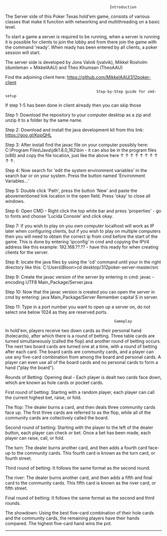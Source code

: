                                                    Introduction

The Server side of this Poker Texas hold'em game, consists of various classes that make it function with networking and multithreading on a basic level.

To start a game a server is required to be running, when a server is running it is possible for clients to join the lobby and from there join the game with the command 'ready'. When ready has been entered by all clients, a poker session will start.

The server side is developed by Jons Valvik (jvalvik), Mikkel Rosholm (dumleman + MikkelAAU) and Theo Khumsan (TheoAAU)

Find the adjoining client here: https://github.com/MikkelAAU/312poker-client


                                             Step-by-Step guide for cmd-setup
                                             
If step 1-5 has been done in client already then you can skip those

  Step 1:
Download the repository to your computer desktop as a zip and unzip it to a folder by the same name. 

  Step 2:
Download and install the java development kit from this link: https://goo.gl/KppQHL

  Step 3:
After install find the javac file on your computer possibly here: C:\Program Files\Java\jdk1.8.0_162\bin - it can also be in the program files (x86) and copy the file location, just like the above here ↑   ↑   ↑   ↑   ↑   ↑   ↑   ↑   ↑   ↑.

  Step 4: 
Now search for 'edit the system environment variables' in the search bar or on your system. Press the button named 'Environment Variables...' 

  Step 5: 
Double click 'Path', press the button 'New' and paste the abovementioned link location in the open field. Press 'okay' to close all windows.

  Step 6:
Open CMD - Right click the top white bar and press 'properties' - go to fonts and choose 'Lucida Console' and click okay.

  Step 7: 
If you wish to play on you own computer localhost will work as IP later when configuring clients, but if you wish to play on multiple computers then you will need to obtain the correct ip from cmd before the start of the game. This is done by entering 'ipconfig' in cmd and copying the IPV4 address like this example: 192.168.??.??  -  have this ready for when creating clients for the server.

  Step 8:
locate the java files by using the 'cd' command until your in the right directory like this: C:\Users\Bloon>cd desktop/312poker-server-master/src

  Step 9:
Create the javac version of the server by entering in cmd: javac -encoding UTF8 Main_Package/Server.java

  Step 10:
Now that the javac version is created you can open the server in cmd by entering: java Main_Package/Server
Remember capital S in server.

  Step 11: 
Type in a port number you want to open up a server on, do not select one below 1024 as they are reserved ports.


                                                     Gameplay

In hold'em, players receive two down cards as their personal hand (holecards), after which there is a round of betting. Three table cards are turned simultaneously (called the flop) and another round of betting occurs. The next two board cards are turned one at a time, with a round of betting after each card. The board cards are community cards, and a player can use any five-card combination from among the board and personal cards. A player can even use all of the board cards and no personal cards to form a hand ("play the board").

  Rounds of Betting:
Opening deal - Each player is dealt two cards face down, which are known as hole cards or pocket cards.

  First round of betting:
Starting with a random player, each player can call the current highest bet, raise, or fold.
  
  The flop:
The dealer burns a card, and then deals three community cards face up. The first three cards are referred to as the flop, while all of the community cards are collectively called the board.
  
  Second round of betting:
Starting with the player to the left of the dealer button, each player can check or bet. Once a bet has been made, each player can raise, call, or fold.
  
  The turn:
The dealer burns another card, and then adds a fourth card face-up to the community cards. This fourth card is known as the turn card, or fourth street.

  Third round of betting:
It follows the same format as the second round.
  
  The river:
The dealer burns another card, and then adds a fifth and final card to the community cards. This fifth card is known as the river card, or fifth street.
  
  Final round of betting:
It follows the same format as the second and third rounds.
  
  The showdown:
Using the best five-card combination of their hole cards and the community cards, the remaining players have their hands compared. The highest five-card hand wins the pot. 

------------------------------------------------------------------------------------------------------------------------------------







